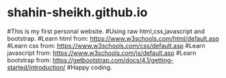 # shahin-sheikh.github.io
#This is my first personal website.
#Using raw html,css,javascript and bootstrap.
#Learn html from: https://www.w3schools.com/html/default.asp
#Learn css from: https://www.w3schools.com/css/default.asp
#Learn javascript from: https://www.w3schools.com/js/default.asp
#Learn bootstrap from: https://getbootstrap.com/docs/4.1/getting-started/introduction/
#Happy coding.
